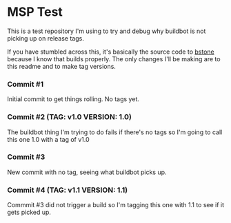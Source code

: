 MSP Test
======

This is a test repository I'm using to try and debug why buildbot is not picking up on release tags. 

If you have stumbled across this, it's basically the source code to [bstone](https://github.com/bibendovsky/bstone) because I know that builds properly. The only changes I'll be making are to this readme and to make tag versions. 

### Commit #1

Initial commit to get things rolling. No tags yet. 

### Commit #2 (TAG: v1.0 VERSION: 1.0)

The buildbot thing I'm trying to do fails if there's no tags so I'm going to call this one 1.0 with a tag of v1.0

### Commit #3

New commit with no tag, seeing what buildbot picks up. 

### Commit #4 (TAG: v1.1 VERSION: 1.1)

Commmit #3 did not trigger a build so I'm tagging this one with 1.1 to see if it gets picked up. 
